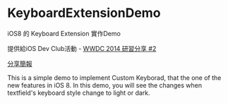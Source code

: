 KeyboardExtensionDemo
=====================
iOS8 的 Keyboard Extension 實作Demo

提供給iOS Dev Club活動 - [WWDC 2014 研習分享 #2](https://www.facebook.com/events/1447083795575740/?ref=3&ref_newsfeed_story_type=regular)

[分享簡報](https://www.icloud.com/keynote/AwBWCAESEGULV1U_Z15bimqf9MPpEGQaKnDoXgrSv9Y5NzRlX7zfP0FM39C9F7KnkV73bmBG62Wo96BNx3vlb6gGsAMCUCAQEEIMcKMZgwmlXRhXxss60b2o5TyDYeFW-UkHlzdZb46Yj7#Extension_Sharing)

This is a simple demo to implement Custom Keyborad, that the one of the new features in iOS 8. In this demo, you will see the changes when textfield's keyboard style change to light or dark.
